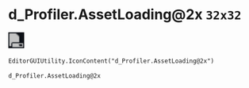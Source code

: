 # d_Profiler.AssetLoading@2x `32x32`
<img src="/img/d_Profiler.AssetLoading.png" width=32 height=32>

``` CSharp
EditorGUIUtility.IconContent("d_Profiler.AssetLoading@2x")
```
```
d_Profiler.AssetLoading@2x
```
